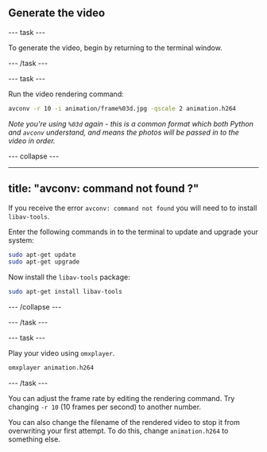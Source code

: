 ## Generate the video

--- task ---

To generate the video, begin by returning to the terminal window.

--- /task ---

--- task ---

Run the video rendering command:

```bash
avconv -r 10 -i animation/frame%03d.jpg -qscale 2 animation.h264
```

*Note you're using `%03d` again - this is a common format which both Python and `avconv` understand, and means the photos will be passed in to the video in order.*

--- collapse ---

---
title: "avconv: command not found ?"
---

If you receive the error `avconv: command not found` you will need to to install `libav-tools`.

Enter the following commands in to the terminal to update and upgrade your system:

```bash
sudo apt-get update
sudo apt-get upgrade
```

Now install the `libav-tools` package:

```bash
sudo apt-get install libav-tools
```

--- /collapse ---


--- /task ---

--- task ---

Play your video using `omxplayer`.

```bash
omxplayer animation.h264
```

--- /task ---

You can adjust the frame rate by editing the rendering command. Try changing `-r 10` (10 frames per second) to another number.

You can also change the filename of the rendered video to stop it from overwriting your first attempt. To do this, change `animation.h264` to something else.

